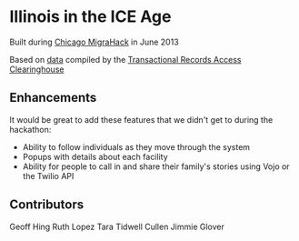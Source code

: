 Illinois in the ICE Age
=======================

Built during [Chicago MigraHack](http://www.chicagomigrahack.com/) in June 2013

Based on [data](https://docs.google.com/spreadsheet/ccc?key=0AtcgndtySy1xdDBtQXUwMXRVV081b0lVQUd0ZTlQY0E#gid=0) compiled by the [Transactional Records Access Clearinghouse](http://trac.syr.edu/)


Enhancements
------------

It would be great to add these features that we didn't get to during the hackathon:

* Ability to follow individuals as they move through the system
* Popups with details about each facility
* Ability for people to call in and share their family's stories using Vojo or the Twilio API

Contributors
------------

Geoff Hing
Ruth Lopez
Tara Tidwell Cullen
Jimmie Glover

